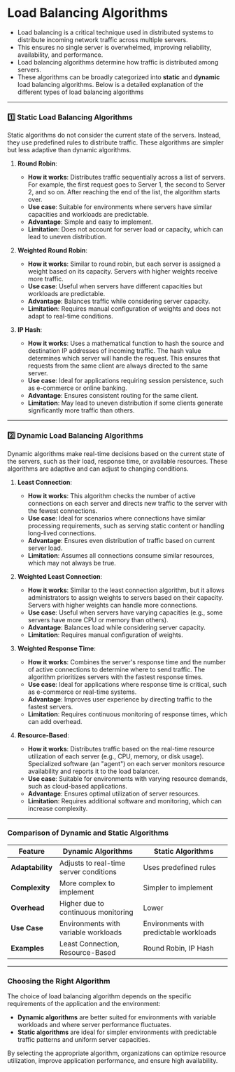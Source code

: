 # Load Balancing Algorithms

-   Load balancing is a critical technique used in distributed systems to distribute incoming network traffic across multiple servers.
-   This ensures no single server is overwhelmed, improving reliability, availability, and performance.
-   Load balancing algorithms determine how traffic is distributed among servers.
-   These algorithms can be broadly categorized into **static** and **dynamic** load balancing algorithms. Below is a detailed explanation of the different types of load balancing algorithms

---

### 1️⃣ **Static Load Balancing Algorithms**

Static algorithms do not consider the current state of the servers. Instead, they use predefined rules to distribute traffic. These algorithms are simpler but less adaptive than dynamic algorithms.

1. **Round Robin**:

    - **How it works**: Distributes traffic sequentially across a list of servers. For example, the first request goes to Server 1, the second to Server 2, and so on. After reaching the end of the list, the algorithm starts over.
    - **Use case**: Suitable for environments where servers have similar capacities and workloads are predictable.
    - **Advantage**: Simple and easy to implement.
    - **Limitation**: Does not account for server load or capacity, which can lead to uneven distribution.

2. **Weighted Round Robin**:

    - **How it works**: Similar to round robin, but each server is assigned a weight based on its capacity. Servers with higher weights receive more traffic.
    - **Use case**: Useful when servers have different capacities but workloads are predictable.
    - **Advantage**: Balances traffic while considering server capacity.
    - **Limitation**: Requires manual configuration of weights and does not adapt to real-time conditions.

3. **IP Hash**:
    - **How it works**: Uses a mathematical function to hash the source and destination IP addresses of incoming traffic. The hash value determines which server will handle the request. This ensures that requests from the same client are always directed to the same server.
    - **Use case**: Ideal for applications requiring session persistence, such as e-commerce or online banking.
    - **Advantage**: Ensures consistent routing for the same client.
    - **Limitation**: May lead to uneven distribution if some clients generate significantly more traffic than others.

---

### 2️⃣ **Dynamic Load Balancing Algorithms**

Dynamic algorithms make real-time decisions based on the current state of the servers, such as their load, response time, or available resources. These algorithms are adaptive and can adjust to changing conditions.

1. **Least Connection**:

    - **How it works**: This algorithm checks the number of active connections on each server and directs new traffic to the server with the fewest connections.
    - **Use case**: Ideal for scenarios where connections have similar processing requirements, such as serving static content or handling long-lived connections.
    - **Advantage**: Ensures even distribution of traffic based on current server load.
    - **Limitation**: Assumes all connections consume similar resources, which may not always be true.

2. **Weighted Least Connection**:

    - **How it works**: Similar to the least connection algorithm, but it allows administrators to assign weights to servers based on their capacity. Servers with higher weights can handle more connections.
    - **Use case**: Useful when servers have varying capacities (e.g., some servers have more CPU or memory than others).
    - **Advantage**: Balances load while considering server capacity.
    - **Limitation**: Requires manual configuration of weights.

3. **Weighted Response Time**:

    - **How it works**: Combines the server's response time and the number of active connections to determine where to send traffic. The algorithm prioritizes servers with the fastest response times.
    - **Use case**: Ideal for applications where response time is critical, such as e-commerce or real-time systems.
    - **Advantage**: Improves user experience by directing traffic to the fastest servers.
    - **Limitation**: Requires continuous monitoring of response times, which can add overhead.

4. **Resource-Based**:
    - **How it works**: Distributes traffic based on the real-time resource utilization of each server (e.g., CPU, memory, or disk usage). Specialized software (an "agent") on each server monitors resource availability and reports it to the load balancer.
    - **Use case**: Suitable for environments with varying resource demands, such as cloud-based applications.
    - **Advantage**: Ensures optimal utilization of server resources.
    - **Limitation**: Requires additional software and monitoring, which can increase complexity.

---

### **Comparison of Dynamic and Static Algorithms**

| Feature          | Dynamic Algorithms                     | Static Algorithms                       |
| ---------------- | -------------------------------------- | --------------------------------------- |
| **Adaptability** | Adjusts to real-time server conditions | Uses predefined rules                   |
| **Complexity**   | More complex to implement              | Simpler to implement                    |
| **Overhead**     | Higher due to continuous monitoring    | Lower                                   |
| **Use Case**     | Environments with variable workloads   | Environments with predictable workloads |
| **Examples**     | Least Connection, Resource-Based       | Round Robin, IP Hash                    |

---

### **Choosing the Right Algorithm**

The choice of load balancing algorithm depends on the specific requirements of the application and the environment:

-   **Dynamic algorithms** are better suited for environments with variable workloads and where server performance fluctuates.
-   **Static algorithms** are ideal for simpler environments with predictable traffic patterns and uniform server capacities.

By selecting the appropriate algorithm, organizations can optimize resource utilization, improve application performance, and ensure high availability.
